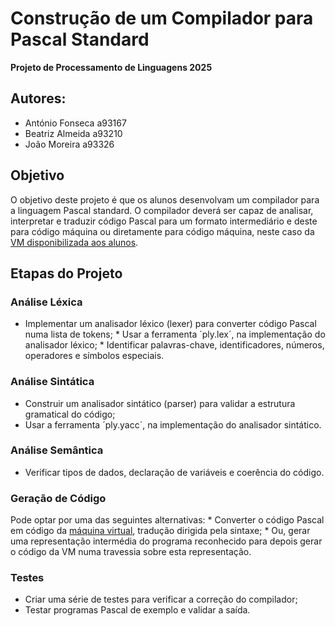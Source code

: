 # Construção de um Compilador para Pascal Standard
**Projeto de Processamento de Linguagens 2025**

## Autores:
    
* António Fonseca a93167
* Beatriz Almeida a93210
* João Moreira a93326

## Objetivo
O objetivo deste projeto é que os alunos desenvolvam um compilador para a linguagem Pascal standard.
O compilador deverá ser capaz de analisar, interpretar e traduzir código Pascal para um formato intermediário e deste para código máquina ou diretamente para código máquina, neste caso da [VM disponibilizada aos alunos](https://ewvm.epl.di.uminho.pt).

## Etapas do Projeto

### Análise Léxica

* Implementar um analisador léxico (lexer) para converter código Pascal numa lista de tokens;
 * Usar a ferramenta ´ply.lex´, na implementação do analisador léxico;
 * Identificar palavras-chave, identificadores, números, operadores e símbolos especiais.

### Análise Sintática

* Construir um analisador sintático (parser) para validar a estrutura gramatical do código;
* Usar a ferramenta ´ply.yacc´, na implementação do analisador sintático.


### Análise Semântica

* Verificar tipos de dados, declaração de variáveis e coerência do código.

### Geração de Código

Pode optar por uma das seguintes alternativas:
 * Converter o código Pascal em código da [máquina virtual](https://ewvm.epl.di.uminho.pt), tradução dirigida pela sintaxe;
 * Ou, gerar uma representação intermédia do programa reconhecido para depois gerar o código da VM
numa travessia sobre esta representação.

### Testes

* Criar uma série de testes para verificar a correção do compilador;
* Testar programas Pascal de exemplo e validar a saída.
